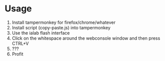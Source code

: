 # Usage
1. Install tampermonkey for firefox/chrome/whatever
2. Install script (copy-paste.js) into tampermonkey
3. Use the ialab flash interface
4. Click on the whitespace around the webconsole window and then press CTRL+V
5. ???
6. Profit
